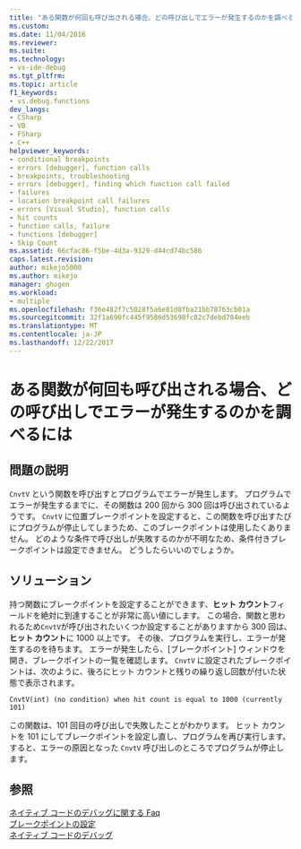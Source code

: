 ```yaml
---
title: "ある関数が何回も呼び出される場合、どの呼び出しでエラーが発生するのかを調べるには | Microsoft Docs"
ms.custom: 
ms.date: 11/04/2016
ms.reviewer: 
ms.suite: 
ms.technology:
- vs-ide-debug
ms.tgt_pltfrm: 
ms.topic: article
f1_keywords:
- vs.debug.functions
dev_langs:
- CSharp
- VB
- FSharp
- C++
helpviewer_keywords:
- conditional breakpoints
- errors [debugger], function calls
- breakpoints, troubleshooting
- errors [debugger], finding which function call failed
- failures
- location breakpoint call failures
- errors [Visual Studio], function calls
- hit counts
- function calls, failure
- functions [debugger]
- Skip Count
ms.assetid: 66cfac86-f5be-4d3a-9329-d44cd74bc586
caps.latest.revision: 
author: mikejo5000
ms.author: mikejo
manager: ghogen
ms.workload:
- multiple
ms.openlocfilehash: f36e482f7c5028f5a6e81d8fba21bb78763cb01a
ms.sourcegitcommit: 32f1a690fc445f9586d53698fc82c7debd784eeb
ms.translationtype: MT
ms.contentlocale: ja-JP
ms.lasthandoff: 12/22/2017
---
```

# <a name="when-calling-a-function-hundreds-of-times-how-do-i-know-which-call-failed"></a>ある関数が何回も呼び出される場合、どの呼び出しでエラーが発生するのかを調べるには
## <a name="problem-description"></a>問題の説明  
 `CnvtV` という関数を呼び出すとプログラムでエラーが発生します。 プログラムでエラーが発生するまでに、その関数は 200 回から 300 回は呼び出されているようです。 `CnvtV` に位置ブレークポイントを設定すると、この関数を呼び出すたびにプログラムが停止してしまうため、このブレークポイントは使用したくありません。 どのような条件で呼び出しが失敗するのかが不明なため、条件付きブレークポイントは設定できません。 どうしたらいいのでしょうか。  
  
## <a name="solution"></a>ソリューション  
 持つ関数にブレークポイントを設定することができます、**ヒット カウント**フィールドを絶対に到達することが非常に高い値にします。 この場合、関数と思われるため`CnvtV`が呼び出されたいくつか設定することがありますから 300 回は、**ヒット カウント**に 1000 以上です。 その後、プログラムを実行し、エラーが発生するのを待ちます。 エラーが発生したら、[ブレークポイント] ウィンドウを開き、ブレークポイントの一覧を確認します。 `CnvtV` に設定されたブレークポイントは、次のように、後ろにヒット カウントと残りの繰り返し回数が付いた状態で表示されます。  
  
```  
CnvtV(int) (no condition) when hit count is equal to 1000 (currently 101)  
```  
  
 この関数は、101 回目の呼び出しで失敗したことがわかります。 ヒット カウントを 101 にしてブレークポイントを設定し直し、プログラムを再び実行します。すると、エラーの原因となった `CnvtV` 呼び出しのところでプログラムが停止します。  
  
## <a name="see-also"></a>参照  
 [ネイティブ コードのデバッグに関する Faq](../debugger/debugging-native-code-faqs.md)   
 [ブレークポイントの設定](http://msdn.microsoft.com/en-us/fe4eedc1-71aa-4928-962f-0912c334d583)   
 [ネイティブ コードのデバッグ](../debugger/debugging-native-code.md)
